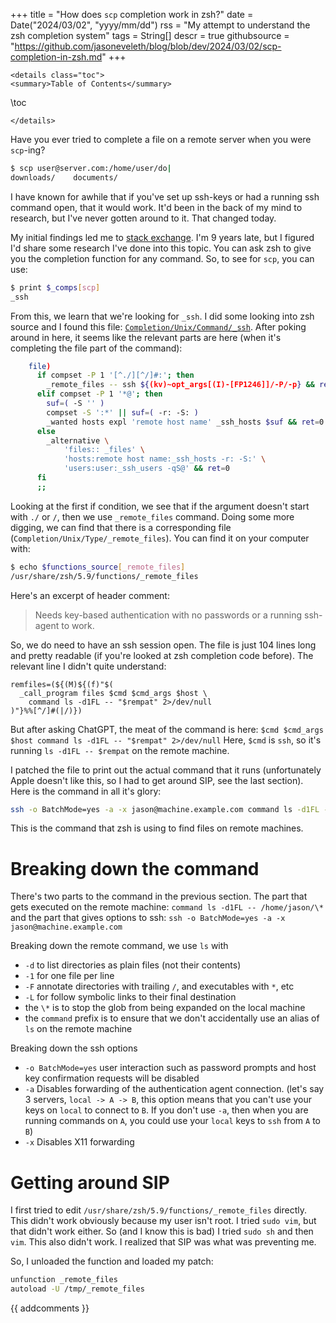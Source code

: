+++
title = "How does `scp` completion work in zsh?"
date = Date("2024/03/02", "yyyy/mm/dd")
rss = "My attempt to understand the zsh completion system"
tags = String[]
descr = true
githubsource = "https://github.com/jasoneveleth/blog/blob/dev/2024/03/02/scp-completion-in-zsh.md"
+++
~~~
<details class="toc">
<summary>Table of Contents</summary>
~~~
\toc
~~~
</details>
~~~

Have you ever tried to complete a file on a remote server when you were `scp`-ing? 

```bash
$ scp user@server.com:/home/user/do|
downloads/    documents/
```

I have known for awhile that if you've set up ssh-keys or had a running ssh command open, that it would work. It'd been in the back of my mind to research, but I've never gotten around to it. That changed today.

My initial findings led me to [stack exchange](https://unix.stackexchange.com/questions/203931/whats-the-magic-that-allows-me-to-tab-complete-remote-files-as-i-type-an-scp-co). I'm 9 years late, but I figured I'd share some research I've done into this topic. You can ask zsh to give you the completion function for any command. So, to see for `scp`, you can use:

```bash
$ print $_comps[scp]
_ssh
```

From this, we learn that we're looking for `_ssh`. I did some looking into zsh source and I found this file: [`Completion/Unix/Command/_ssh`](https://github.com/zsh-users/zsh/blob/master/Completion/Unix/Command/_ssh). After poking around in here, it seems like the relevant parts are here (when it's completing the file part of the command):

```bash
    file)
      if compset -P 1 '[^./][^/]#:'; then
        _remote_files -- ssh ${(kv)~opt_args[(I)-[FP1246]]/-P/-p} && ret=0
      elif compset -P 1 '*@'; then
        suf=( -S '' )
        compset -S ':*' || suf=( -r: -S: )
        _wanted hosts expl 'remote host name' _ssh_hosts $suf && ret=0
      else
        _alternative \
            'files:: _files' \
            'hosts:remote host name:_ssh_hosts -r: -S:' \
            'users:user:_ssh_users -qS@' && ret=0
      fi
      ;;
```

Looking at the first if condition, we see that if the argument doesn't start with `./` or `/`, then we use `_remote_files` command. Doing some more digging, we can find that there is a corresponding file (`Completion/Unix/Type/_remote_files`). You can find it on your computer with: 

```bash
$ echo $functions_source[_remote_files]
/usr/share/zsh/5.9/functions/_remote_files
```

Here's an excerpt of header comment:

> Needs key-based authentication with no passwords or a running ssh-agent to work.

So, we do need to have an ssh session open. The file is just 104 lines long and pretty readable (if you're looked at zsh completion code before). The relevant line I didn't quite understand:

```
remfiles=(${(M)${(f)"$(
  _call_program files $cmd $cmd_args $host \
    command ls -d1FL -- "$rempat" 2>/dev/null
)"}%%[^/]#(|/)})
```

But after asking ChatGPT, the meat of the command is here: `$cmd $cmd_args $host command ls -d1FL -- "$rempat" 2>/dev/null`
Here, `$cmd` is `ssh`, so it's running `ls -d1FL -- $rempat` on the remote machine.

I patched the file to print out the actual command that it runs (unfortunately Apple doesn't like this, so I had to get around SIP, see the last section). Here is the command in all it's glory:

```bash
ssh -o BatchMode=yes -a -x jason@machine.example.com command ls -d1FL -- /home/jason/\*
```

This is the command that zsh is using to find files on remote machines.

# Breaking down the command

There's two parts to the command in the previous section. The part that gets executed on the remote machine: `command ls -d1FL -- /home/jason/\*` and the part that gives options to ssh: `ssh -o BatchMode=yes -a -x jason@machine.example.com`

Breaking down the remote command, we use `ls` with 
- `-d` to list directories as plain files (not their contents)
- `-1` for one file per line
- `-F` annotate directories with trailing `/`, and executables with `*`, etc
- `-L` for follow symbolic links to their final destination
- the `\*` is to stop the glob from being expanded on the local machine
- the `command` prefix is to ensure that we don't accidentally use an alias of `ls` on the remote machine

Breaking down the ssh options
- `-o BatchMode=yes` user interaction such as password prompts and host key confirmation requests will be disabled
- `-a` Disables forwarding of the authentication agent connection. (let's say 3 servers, `local -> A -> B`, this option means that you can't use your keys on `local` to connect to `B`. If you don't use `-a`, then when you are running commands on `A`, you could use your `local` keys to `ssh` from `A` to `B`)
- `-x` Disables X11 forwarding

# Getting around SIP

I first tried to edit `/usr/share/zsh/5.9/functions/_remote_files` directly. This didn't work obviously because my user isn't root. I tried `sudo vim`, but that didn't work either. So (and I know this is bad) I tried `sudo sh` and then `vim`. This also didn't work. I realized that SIP was what was preventing me.

So, I unloaded the function and loaded my patch:

```bash
unfunction _remote_files
autoload -U /tmp/_remote_files
```

{{ addcomments }}
